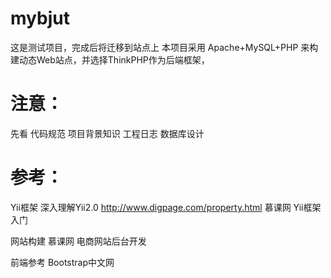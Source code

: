# mybjut
这是测试项目，完成后将迁移到站点上
本项目采用 Apache+MySQL+PHP 来构建动态Web站点，并选择ThinkPHP作为后端框架，

# 注意：
  
  先看 
       代码规范
       项目背景知识
       工程日志
       数据库设计

# 参考：
 
 Yii框架
    深入理解Yii2.0 http://www.digpage.com/property.html
    慕课网 Yii框架入门
 
 网站构建
    慕课网 电商网站后台开发
 
 前端参考
    Bootstrap中文网
  

